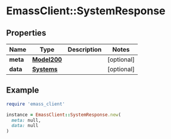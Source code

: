 # EmassClient::SystemResponse

## Properties

| Name | Type | Description | Notes |
| ---- | ---- | ----------- | ----- |
| **meta** | [**Model200**](Model200.md) |  | [optional] |
| **data** | [**Systems**](Systems.md) |  | [optional] |

## Example

```ruby
require 'emass_client'

instance = EmassClient::SystemResponse.new(
  meta: null,
  data: null
)
```


